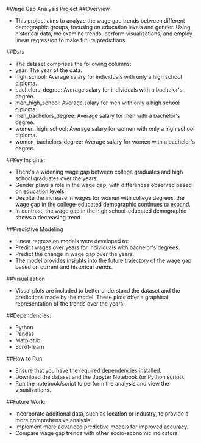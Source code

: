 #Wage Gap Analysis Project
##Overview
* This project aims to analyze the wage gap trends between different demographic groups, focusing on education levels and gender. Using historical data, we examine trends, perform visualizations, and employ linear regression to make future predictions.

##Data
* The dataset comprises the following columns:
* year: The year of the data.
* high_school: Average salary for individuals with only a high school diploma.
* bachelors_degree: Average salary for individuals with a bachelor's degree.
* men_high_school: Average salary for men with only a high school diploma.
* men_bachelors_degree: Average salary for men with a bachelor's degree.
* women_high_school: Average salary for women with only a high school diploma.
* women_bachelors_degree: Average salary for women with a bachelor's degree.
  
##Key Insights:
* There's a widening wage gap between college graduates and high school graduates over the years.
* Gender plays a role in the wage gap, with differences observed based on education levels.
* Despite the increase in wages for women with college degrees, the wage gap in the college-educated demographic continues to expand.
* In contrast, the wage gap in the high school-educated demographic shows a decreasing trend.
  
##Predictive Modeling
* Linear regression models were developed to:
* Predict wages over years for individuals with bachelor's degrees.
* Predict the change in wage gap over the years.
* The model provides insights into the future trajectory of the wage gap based on current and historical trends.

##Visualization
* Visual plots are included to better understand the dataset and the predictions made by the model. These plots offer a graphical representation of the trends over the years.

##Dependencies:
* Python
* Pandas
* Matplotlib
* Scikit-learn
  
##How to Run:
* Ensure that you have the required dependencies installed.
* Download the dataset and the Jupyter Notebook (or Python script).
* Run the notebook/script to perform the analysis and view the visualizations.
  
##Future Work:
* Incorporate additional data, such as location or industry, to provide a more comprehensive analysis.
* Implement more advanced predictive models for improved accuracy.
* Compare wage gap trends with other socio-economic indicators.
